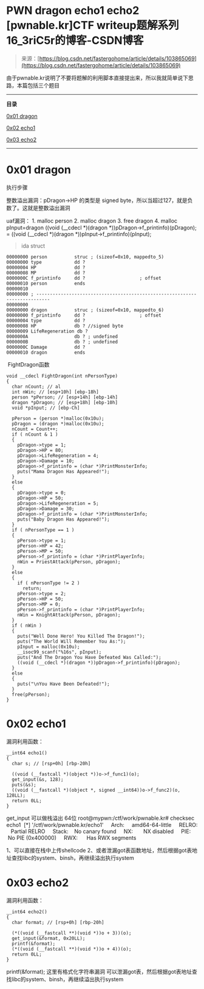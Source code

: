 <!--yml
category: 未分类
date: 2022-04-26 14:32:14
-->

# PWN dragon echo1 echo2 [pwnable.kr]CTF writeup题解系列16_3riC5r的博客-CSDN博客

> 来源：[https://blog.csdn.net/fastergohome/article/details/103865069](https://blog.csdn.net/fastergohome/article/details/103865069)

由于pwnable.kr说明了不要将题解的利用脚本直接提出来，所以我就简单说下思路，本篇包括三个题目

* * *

**目录**

[0x01 dragon](#0x01%20dragon)

[0x02 echo1](#0x02%20echo1)

[0x03 echo2](#0x03%20echo2)

* * *

# 0x01 dragon

执行步骤

整数溢出漏洞：pDragon->HP 的类型是 signed byte，所以当超过127，就是负数了。这就是整数溢出漏洞

uaf漏洞：
1\. malloc person
2\. malloc dragon
3\. free dragon
4\. malloc pInput=dragon
((void (__cdecl *)(dragon *))pDragon->f_printinfo)(pDragon); = ((void (__cdecl *)(dragon *))pInput->f_printinfo)(pInput);

> ida struct

```
00000000 person          struc ; (sizeof=0x10, mappedto_5)
00000000 type            dd ?
00000004 HP              dd ?
00000008 MP              dd ?
0000000C f_printinfo     dd ?                    ; offset
00000010 person          ends
00000010
00000000 ; ---------------------------------------------------------------------------
00000000
00000000 dragon          struc ; (sizeof=0x10, mappedto_6)
00000000 f_printinfo     dd ?                    ; offset
00000004 type            dd ?
00000008 HP              db ? //signed byte
00000009 LifeRegeneration db ?
0000000A                 db ? ; undefined
0000000B                 db ? ; undefined
0000000C Damage          dd ?
00000010 dragon          ends
```

 FightDragon函数

```
void __cdecl FightDragon(int nPersonType)
{
  char nCount; // al
  int nWin; // [esp+10h] [ebp-18h]
  person *pPerson; // [esp+14h] [ebp-14h]
  dragon *pDragon; // [esp+18h] [ebp-10h]
  void *pInput; // [ebp-Ch]

  pPerson = (person *)malloc(0x10u);
  pDragon = (dragon *)malloc(0x10u);
  nCount = Count++;
  if ( nCount & 1 )
  {
    pDragon->type = 1;
    pDragon->HP = 80;
    pDragon->LifeRegeneration = 4;
    pDragon->Damage = 10;
    pDragon->f_printinfo = (char *)PrintMonsterInfo;
    puts("Mama Dragon Has Appeared!");
  }
  else
  {
    pDragon->type = 0;
    pDragon->HP = 50;
    pDragon->LifeRegeneration = 5;
    pDragon->Damage = 30;
    pDragon->f_printinfo = (char *)PrintMonsterInfo;
    puts("Baby Dragon Has Appeared!");
  }
  if ( nPersonType == 1 )
  {
    pPerson->type = 1;
    pPerson->HP = 42;
    pPerson->MP = 50;
    pPerson->f_printinfo = (char *)PrintPlayerInfo;
    nWin = PriestAttack(pPerson, pDragon);
  }
  else
  {
    if ( nPersonType != 2 )
      return;
    pPerson->type = 2;
    pPerson->HP = 50;
    pPerson->MP = 0;
    pPerson->f_printinfo = (char *)PrintPlayerInfo;
    nWin = KnightAttack(pPerson, pDragon);
  }
  if ( nWin )
  {
    puts("Well Done Hero! You Killed The Dragon!");
    puts("The World Will Remember You As:");
    pInput = malloc(0x10u);
    __isoc99_scanf("%16s", pInput);
    puts("And The Dragon You Have Defeated Was Called:");
    ((void (__cdecl *)(dragon *))pDragon->f_printinfo)(pDragon);
  }
  else
  {
    puts("\nYou Have Been Defeated!");
  }
  free(pPerson);
}
```

# 0x02 echo1

漏洞利用函数： 

```
__int64 echo1()
{
  char s; // [rsp+0h] [rbp-20h]

  ((void (__fastcall *)(object *))o->f_func1)(o);
  get_input(&s, 128);
  puts(&s);
  ((void (__fastcall *)(object *, signed __int64))o->f_func2)(o, 128LL);
  return 0LL;
}
```

get_input 可以做栈溢出
64位
root@mypwn:/ctf/work/pwnable.kr# checksec echo1 
[*] '/ctf/work/pwnable.kr/echo1'
    Arch:     amd64-64-little
    RELRO:    Partial RELRO
    Stack:    No canary found
    NX:       NX disabled
    PIE:      No PIE (0x400000)
    RWX:      Has RWX segments

1、可以直接在栈中上传shellcode
2、或者泄漏got表函数地址，然后根据got表地址查找libc的system、binsh，再继续溢出执行system

# 0x03 echo2

漏洞利用函数： 

```
__int64 echo2()
{
  char format; // [rsp+0h] [rbp-20h]

  (*((void (__fastcall **)(void *))o + 3))(o);
  get_input(&format, 0x20LL);
  printf(&format);
  (*((void (__fastcall **)(void *))o + 4))(o);
  return 0LL;
} 
```

printf(&format);
这里有格式化字符串漏洞
可以泄漏got表，然后根据got表地址查找libc的system、binsh，再继续溢出执行system